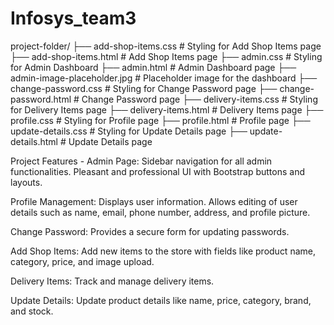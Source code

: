 # Infosys_team3



project-folder/
├── add-shop-items.css           # Styling for Add Shop Items page
├── add-shop-items.html          # Add Shop Items page
├── admin.css                    # Styling for Admin Dashboard
├── admin.html                   # Admin Dashboard page
├── admin-image-placeholder.jpg  # Placeholder image for the dashboard
├── change-password.css          # Styling for Change Password page
├── change-password.html         # Change Password page
├── delivery-items.css           # Styling for Delivery Items page
├── delivery-items.html          # Delivery Items page
├── profile.css                  # Styling for Profile page
├── profile.html                 # Profile page
├── update-details.css           # Styling for Update Details page
├── update-details.html          # Update Details page



Project Features -
Admin Page:
Sidebar navigation for all admin functionalities.
Pleasant and professional UI with Bootstrap buttons and layouts.

Profile Management:
Displays user information.
Allows editing of user details such as name, email, phone number, address, and profile picture.

Change Password:
Provides a secure form for updating passwords.

Add Shop Items:
Add new items to the store with fields like product name, category, price, and image upload.

Delivery Items:
Track and manage delivery items.

Update Details:
Update product details like name, price, category, brand, and stock.
